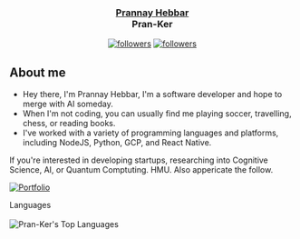 <h3 align="center"><a href="https://pran-ker.github.io/">Prannay Hebbar</a><br>Pran-Ker </h3>

<p align="center">
<!--   <a href="https://twitter.com/HebbarPrannay"><img alt="followers" title="Follow me on Twitter" src="https://img.shields.io/twitter/follow/HebbarPrannay?color=55960c&label=Follow&logo=twitter&logoColor=white&style=for-the-badge"/></a> -->
  <a href="https://github.com/Pran-Ker"><img alt="followers" title="Follow me on Github" src="https://img.shields.io/github/followers/Pran-Ker?color=236ad3&style=for-the-badge&logo=github&label=Follow"/></a>
  <a href="https://www.linkedin.com/in/prannay/"><img alt="followers" title="Follow me on LinkedIn" src="https://img.shields.io/badge/LinkedIn-0077B5/follow/prannay?style=for-the-badge&logo=linkedin&logoColor=white"/></a>
</p>

## About me

* Hey there, I'm Prannay Hebbar, I'm a software developer and hope to merge with AI someday.
* When I'm not coding, you can usually find me playing soccer, travelling, chess, or reading books.
* I've worked with a variety of programming languages and platforms, including NodeJS, Python, GCP, and React Native.
 
If you're interested in developing startups, researching into Cognitive Science, AI, or Quantum Comptuting. HMU. Also appericate the follow.

<p align="left">
  <a href="https://pran-ker.github.io/"><img alt="Portfolio" title="Portfolio" src="https://img.shields.io/badge/-Portfolio-000000?style=for-the-badge&logo=koding&logoColor=white"/></a>
    
</p>


<!-- https://github.com/anuraghazra/github-readme-stats -->
 <!-- <summary>Stats</summary>
  <br/>
  <img alt="Pran-Ker's Github Stats" src="https://github-readme-stats.vercel.app/api?username=Pran-Ker&show_icons=true&count_private=true&hide=" /></a> --!>


  <summary>Languages</summary>
  <br/>
  <img alt="Pran-Ker's Top Languages" src="https://github-readme-stats.vercel.app/api/top-langs/?username=Pran-Ker&langs_count=10&layout=compact#" /></a>
